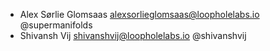 - Alex Sørlie Glomsaas <alexsorlieglomsaas@loopholelabs.io> @supermanifolds
- Shivansh Vij <shivanshvij@loopholelabs.io> @shivanshvij